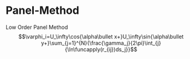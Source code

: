 # Panel-Method
Low Order Panel Method
$$\varphi_i=U_\infty\cos{\alpha\bullet x+}U_\infty\sin{\alpha\bullet y+}\sum_{j=1}^{N}{\frac{\gamma_j}{2\pi}\int_{j}{\ln\funcapply(r_{ij})ds_j}}$$
